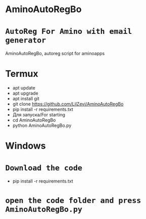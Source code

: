 # AminoAutoRegBo
# `AutoReg For Amino with email generator`
AminoAutoRegBo, autoreg script for aminoapps

# Termux
- apt update
- apt upgrade
- apt install git
- git clone https://github.com/LilZevi/AminoAutoRegBo
- pip install -r requirements.txt
- Для запуска/For starting
- cd AminoAutoRegBo
- python AminoAutoRegBo.py
# Windows
# `Download the code`
- pip install -r requirements.txt
# `open the code folder and press AminoAutoRegBo.py`
